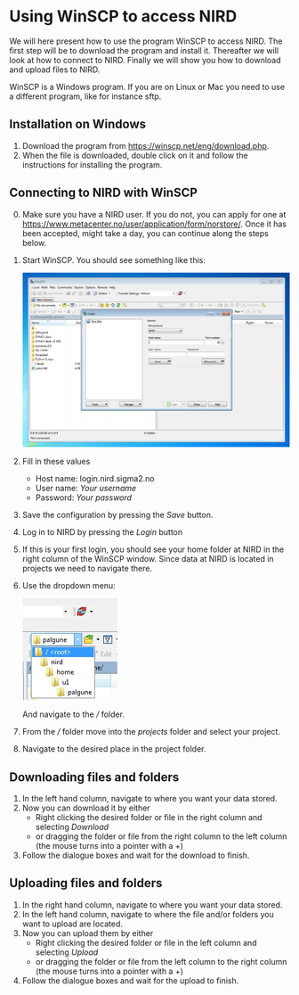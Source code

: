 # Using WinSCP to access NIRD

We will here present how to use the program WinSCP to access NIRD. The first step will be to download the program and install it. Thereafter we will look at how to connect to NIRD. Finally we will show you how to download and upload files to NIRD.

WinSCP is a Windows program. If you are on Linux or Mac you need to use a different program, like for instance sftp.

## Installation on Windows

1.  Download the program from  <https://winscp.net/eng/download.php>.
2.  When the file is downloaded, double click on it and follow the instructions for installing the program.

## Connecting to NIRD with WinSCP

0. Make sure you have a NIRD user. If you do not, you can apply for one at <https://www.metacenter.no/user/application/form/norstore/>. Once it has been accepted, might take a day, you can continue along the steps below.
1. Start WinSCP. You should see something like this:

    ![WinSCP startup](images/WinSCP_start.jpg)

2. Fill in these values
    - Host name: login.nird.sigma2.no
    - User name: *Your username*
    - Password: *Your password*
3. Save the configuration by pressing the *Save* button.
4. Log in to NIRD by pressing the *Login* button
5. If this is your first login, you should see your home folder at NIRD in the right column of the WinSCP window.
   Since data at NIRD is located in projects we need to navigate there.
6. Use the dropdown menu:
    
    ![Dropdown](images/WinSCP_dropdown.jpg)

   And navigate to the */ <root>* folder.
7. From the */* folder move into the *projects* folder and select your project.
8. Navigate to the desired place in the project folder.


## Downloading files and folders


1. In the left hand column, navigate to where you want your data stored.
2. Now you can download it by either
    - Right clicking the desired folder or file in the right column and selecting *Download*
    - or dragging the folder or file from the right column to the left column (the mouse turns into a pointer with a +)
3. Follow the dialogue boxes and wait for the download to finish.

## Uploading files and folders

1. In the right hand column, navigate to where you want your data stored.
2. In the left hand column, navigate to where the file and/or folders you want to upload are located.
3. Now you can upload them by either
    - Right clicking the desired folder or file in the left column and selecting *Upload*
    - or dragging the folder or file from the left column to the right column (the mouse turns into a pointer with a +)
3. Follow the dialogue boxes and wait for the upload to finish.

